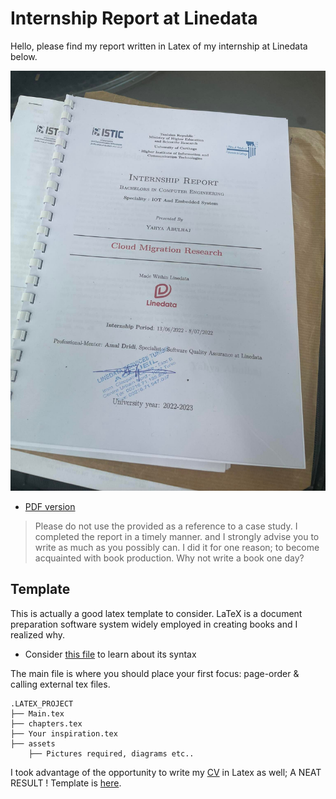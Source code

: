 #  Internship Report at Linedata
Hello, please find my report written in Latex of my internship at Linedata below. 
<br>

![Homepage](assets/reportMAIN.jpg)

- [PDF version](pfa_yaya.pdf)
> Please do not use the provided as a reference to a case study. I completed the report in a timely manner. and I strongly advise you to write as much as you possibly can.
I did it for one reason; to become acquainted with book production. Why not write a book one day?

## Template
This is actually a good latex template to consider. LaTeX is a document preparation software system widely employed in creating books and I realized why.

- Consider [this file](aide-memoire_Latex.pdf) to learn about its syntax


The main file is where you should place your first focus: page-order & calling external tex files.

``` 
.LATEX_PROJECT
├── Main.tex
├── chapters.tex
├── Your inspiration.tex
├── assets
    ├── Pictures required, diagrams etc..
``` 
I took advantage of the opportunity to write my [CV](assets/CurriculumVitae.pdf) in Latex as well; A NEAT RESULT ! Template is [here](cv.tex).
